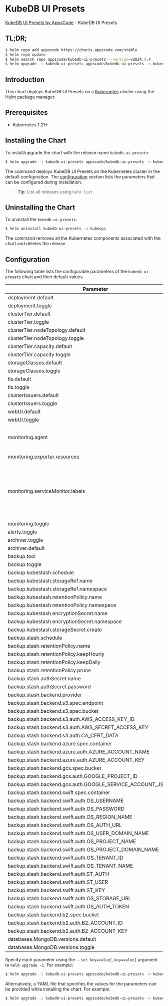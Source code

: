 # KubeDB UI Presets

[KubeDB UI Presets by AppsCode](https://github.com/appscode-cloud) - KubeDB UI Presets

## TL;DR;

```bash
$ helm repo add appscode https://charts.appscode.com/stable
$ helm repo update
$ helm search repo appscode/kubedb-ui-presets --version=v2024.7.4
$ helm upgrade -i kubedb-ui-presets appscode/kubedb-ui-presets -n kubeops --create-namespace --version=v2024.7.4
```

## Introduction

This chart deploys KubeDB UI Presets on a [Kubernetes](http://kubernetes.io) cluster using the [Helm](https://helm.sh) package manager.

## Prerequisites

- Kubernetes 1.21+

## Installing the Chart

To install/upgrade the chart with the release name `kubedb-ui-presets`:

```bash
$ helm upgrade -i kubedb-ui-presets appscode/kubedb-ui-presets -n kubeops --create-namespace --version=v2024.7.4
```

The command deploys KubeDB UI Presets on the Kubernetes cluster in the default configuration. The [configuration](#configuration) section lists the parameters that can be configured during installation.

> **Tip**: List all releases using `helm list`

## Uninstalling the Chart

To uninstall the `kubedb-ui-presets`:

```bash
$ helm uninstall kubedb-ui-presets -n kubeops
```

The command removes all the Kubernetes components associated with the chart and deletes the release.

## Configuration

The following table lists the configurable parameters of the `kubedb-ui-presets` chart and their default values.

|                           Parameter                           |                                                                                Description                                                                                |                          Default                          |
|---------------------------------------------------------------|---------------------------------------------------------------------------------------------------------------------------------------------------------------------------|-----------------------------------------------------------|
| deployment.default                                            |                                                                                                                                                                           | <code>Dedicated</code>                                    |
| deployment.toggle                                             |                                                                                                                                                                           | <code>true</code>                                         |
| clusterTier.default                                           |                                                                                                                                                                           | <code>"GeneralPurpose"</code>                             |
| clusterTier.toggle                                            |                                                                                                                                                                           | <code>true</code>                                         |
| clusterTier.nodeTopology.default                              |                                                                                                                                                                           | <code>"standard-basv2-family"</code>                      |
| clusterTier.nodeTopology.toggle                               |                                                                                                                                                                           | <code>true</code>                                         |
| clusterTier.capacity.default                                  |                                                                                                                                                                           | <code>"on-demand"</code>                                  |
| clusterTier.capacity.toggle                                   |                                                                                                                                                                           | <code>true</code>                                         |
| storageClasses.default                                        |                                                                                                                                                                           | <code>"default"</code>                                    |
| storageClasses.toggle                                         |                                                                                                                                                                           | <code>true</code>                                         |
| tls.default                                                   |                                                                                                                                                                           | <code>true</code>                                         |
| tls.toggle                                                    |                                                                                                                                                                           | <code>true</code>                                         |
| clusterIssuers.default                                        |                                                                                                                                                                           | <code>"cluster-issuer"</code>                             |
| clusterIssuers.toggle                                         |                                                                                                                                                                           | <code>true</code>                                         |
| webUI.default                                                 |                                                                                                                                                                           | <code>true</code>                                         |
| webUI.toggle                                                  |                                                                                                                                                                           | <code>true</code>                                         |
| monitoring.agent                                              | Name of monitoring agent (one of "prometheus.io", "prometheus.io/operator", "prometheus.io/builtin")                                                                      | <code>prometheus.io/operator</code>                       |
| monitoring.exporter.resources                                 |                                                                                                                                                                           | <code>{"requests":{"cpu":"100m","memory":"128Mi"}}</code> |
| monitoring.serviceMonitor.labels                              | Specify the labels for ServiceMonitor. Prometheus crd will select ServiceMonitor using these labels. Only usable when monitoring agent is `prometheus.io/webhook server`. | <code>{}</code>                                           |
| monitoring.toggle                                             |                                                                                                                                                                           | <code>true</code>                                         |
| alerts.toggle                                                 |                                                                                                                                                                           | <code>true</code>                                         |
| archiver.toggle                                               |                                                                                                                                                                           | <code>true</code>                                         |
| archiver.default                                              |                                                                                                                                                                           | <code>true</code>                                         |
| backup.tool                                                   |                                                                                                                                                                           | <code>""</code>                                           |
| backup.toggle                                                 |                                                                                                                                                                           | <code>true</code>                                         |
| backup.kubestash.schedule                                     |                                                                                                                                                                           | <code>"0 */2 * * *"</code>                                |
| backup.kubestash.storageRef.name                              |                                                                                                                                                                           | <code>default</code>                                      |
| backup.kubestash.storageRef.namespace                         |                                                                                                                                                                           | <code>stash</code>                                        |
| backup.kubestash.retentionPolicy.name                         |                                                                                                                                                                           | <code>"keep-1mo"</code>                                   |
| backup.kubestash.retentionPolicy.namespace                    |                                                                                                                                                                           | <code>stash</code>                                        |
| backup.kubestash.encryptionSecret.name                        |                                                                                                                                                                           | <code>default-encryption-secret</code>                    |
| backup.kubestash.encryptionSecret.namespace                   |                                                                                                                                                                           | <code>stash</code>                                        |
| backup.kubestash.storageSecret.create                         |                                                                                                                                                                           | <code>true</code>                                         |
| backup.stash.schedule                                         |                                                                                                                                                                           | <code>"0 */2 * * *"</code>                                |
| backup.stash.retentionPolicy.name                             |                                                                                                                                                                           | <code>keep-last-30d</code>                                |
| backup.stash.retentionPolicy.keepHourly                       |                                                                                                                                                                           | <code>24</code>                                           |
| backup.stash.retentionPolicy.keepDaily                        |                                                                                                                                                                           | <code>30</code>                                           |
| backup.stash.retentionPolicy.prune                            |                                                                                                                                                                           | <code>true</code>                                         |
| backup.stash.authSecret.name                                  |                                                                                                                                                                           | <code>""</code>                                           |
| backup.stash.authSecret.password                              |                                                                                                                                                                           | <code>""</code>                                           |
| backup.stash.backend.provider                                 |                                                                                                                                                                           | <code>"" # s3,gcs,azure,swift,b2</code>                   |
| backup.stash.backend.s3.spec.endpoint                         |                                                                                                                                                                           | <code>""</code>                                           |
| backup.stash.backend.s3.spec.bucket                           |                                                                                                                                                                           | <code>""</code>                                           |
| backup.stash.backend.s3.auth.AWS_ACCESS_KEY_ID                |                                                                                                                                                                           | <code>""</code>                                           |
| backup.stash.backend.s3.auth.AWS_SECRET_ACCESS_KEY            |                                                                                                                                                                           | <code>""</code>                                           |
| backup.stash.backend.s3.auth.CA_CERT_DATA                     |                                                                                                                                                                           | <code>""</code>                                           |
| backup.stash.backend.azure.spec.container                     |                                                                                                                                                                           | <code>""</code>                                           |
| backup.stash.backend.azure.auth.AZURE_ACCOUNT_NAME            |                                                                                                                                                                           | <code>""</code>                                           |
| backup.stash.backend.azure.auth.AZURE_ACCOUNT_KEY             |                                                                                                                                                                           | <code>""</code>                                           |
| backup.stash.backend.gcs.spec.bucket                          |                                                                                                                                                                           | <code>""</code>                                           |
| backup.stash.backend.gcs.auth.GOOGLE_PROJECT_ID               |                                                                                                                                                                           | <code>""</code>                                           |
| backup.stash.backend.gcs.auth.GOOGLE_SERVICE_ACCOUNT_JSON_KEY |                                                                                                                                                                           | <code>""</code>                                           |
| backup.stash.backend.swift.spec.container                     |                                                                                                                                                                           | <code>""</code>                                           |
| backup.stash.backend.swift.auth.OS_USERNAME                   |                                                                                                                                                                           | <code>""</code>                                           |
| backup.stash.backend.swift.auth.OS_PASSWORD                   |                                                                                                                                                                           | <code>""</code>                                           |
| backup.stash.backend.swift.auth.OS_REGION_NAME                |                                                                                                                                                                           | <code>""</code>                                           |
| backup.stash.backend.swift.auth.OS_AUTH_URL                   |                                                                                                                                                                           | <code>""</code>                                           |
| backup.stash.backend.swift.auth.OS_USER_DOMAIN_NAME           |                                                                                                                                                                           | <code>""</code>                                           |
| backup.stash.backend.swift.auth.OS_PROJECT_NAME               |                                                                                                                                                                           | <code>""</code>                                           |
| backup.stash.backend.swift.auth.OS_PROJECT_DOMAIN_NAME        |                                                                                                                                                                           | <code>""</code>                                           |
| backup.stash.backend.swift.auth.OS_TENANT_ID                  |                                                                                                                                                                           | <code>""</code>                                           |
| backup.stash.backend.swift.auth.OS_TENANT_NAME                |                                                                                                                                                                           | <code>""</code>                                           |
| backup.stash.backend.swift.auth.ST_AUTH                       |                                                                                                                                                                           | <code>""</code>                                           |
| backup.stash.backend.swift.auth.ST_USER                       |                                                                                                                                                                           | <code>""</code>                                           |
| backup.stash.backend.swift.auth.ST_KEY                        |                                                                                                                                                                           | <code>""</code>                                           |
| backup.stash.backend.swift.auth.OS_STORAGE_URL                |                                                                                                                                                                           | <code>""</code>                                           |
| backup.stash.backend.swift.auth.OS_AUTH_TOKEN                 |                                                                                                                                                                           | <code>""</code>                                           |
| backup.stash.backend.b2.spec.bucket                           |                                                                                                                                                                           | <code>""</code>                                           |
| backup.stash.backend.b2.auth.B2_ACCOUNT_ID                    |                                                                                                                                                                           | <code>""</code>                                           |
| backup.stash.backend.b2.auth.B2_ACCOUNT_KEY                   |                                                                                                                                                                           | <code>""</code>                                           |
| databases.MongoDB.versions.default                            |                                                                                                                                                                           | <code>"6.0.12"</code>                                     |
| databases.MongoDB.versions.toggle                             |                                                                                                                                                                           | <code>true</code>                                         |


Specify each parameter using the `--set key=value[,key=value]` argument to `helm upgrade -i`. For example:

```bash
$ helm upgrade -i kubedb-ui-presets appscode/kubedb-ui-presets -n kubeops --create-namespace --version=v2024.7.4 --set deployment.default=Dedicated
```

Alternatively, a YAML file that specifies the values for the parameters can be provided while
installing the chart. For example:

```bash
$ helm upgrade -i kubedb-ui-presets appscode/kubedb-ui-presets -n kubeops --create-namespace --version=v2024.7.4 --values values.yaml
```
